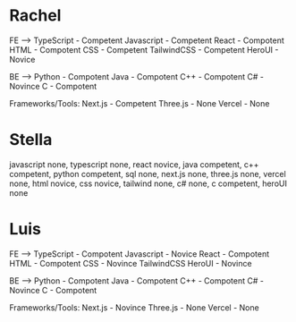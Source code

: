 # Rachel
FE --> 
TypeScript - Competent
Javascript - Competent
React - Compotent
HTML - Compotent
CSS - Competent
TailwindCSS - Competent
HeroUI - Novice



BE -->
Python - Compotent
Java - Compotent
C++ - Compotent
C# - Novince
C - Compotent


Frameworks/Tools:
Next.js - Competent
Three.js - None
Vercel - None

# Stella
javascript none, typescript none, react novice, java competent, c++ competent, python competent, sql none, next.js none, three.js none, vercel none, html novice, css novice, tailwind none, c# none, c competent, heroUI none 


# Luis
FE --> 
TypeScript - Compotent
Javascript - Novice
React - Compotent
HTML - Compotent
CSS - Novince
TailwindCSS
HeroUI - Novince

BE -->
Python - Compotent
Java - Compotent
C++ - Compotent
C# - Novince
C - Compotent

Frameworks/Tools:
Next.js - Novince
Three.js - None
Vercel - None 
